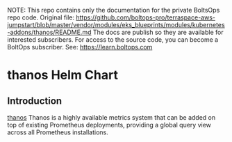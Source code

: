 <!-- note marker start -->
NOTE: This repo contains only the documentation for the private BoltsOps repo code.
Original file: https://github.com/boltops-pro/terraspace-aws-jumpstart/blob/master/vendor/modules/eks_blueprints/modules/kubernetes-addons/thanos/README.md
The docs are publish so they are available for interested subscribers.
For access to the source code, you can become a BoltOps subscriber.
See: https://learn.boltops.com

<!-- note marker end -->

# thanos Helm Chart

## Introduction

[thanos](https://github.com/bitnami/charts/tree/main/bitnami/thanos) Thanos is a highly available metrics system that can be added on top of existing Prometheus deployments, providing a global query view across all Prometheus installations.
